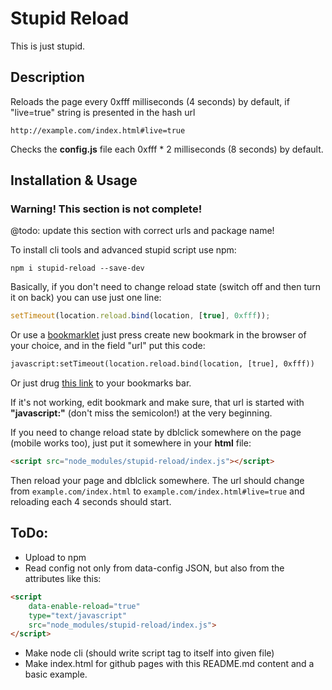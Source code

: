 # Stupid Reload
This is just stupid.

## Description
Reloads the page every 0xfff milliseconds (4 seconds) by default, 
if "live=true" string is presented in the hash url 
`````
http://example.com/index.html#live=true
`````
    
Checks the __config.js__ file each 0xfff * 2 milliseconds
(8 seconds) by default.

## Installation & Usage
### Warning! This section is not complete!
@todo: update this section with correct urls and package name!

To install cli tools and advanced stupid script use npm:
````
npm i stupid-reload --save-dev
````

Basically, if you don't need to change reload state 
(switch off and then turn it on back) you can use just one line:
````javascript
setTimeout(location.reload.bind(location, [true], 0xfff));
````
Or use a [bookmarklet](https://en.wikipedia.org/wiki/Bookmarklet#Usage)
just press create new bookmark in the browser of your choice, and in the 
field "url" put this code:
````html
javascript:setTimeout(location.reload.bind(location, [true], 0xfff))
````
Or just drug [this link](javascript:setTimeout(p=>location.reload\(true\),0xfff))
to your bookmarks bar.

If it's not working, edit bookmark and make sure,
that url is started with __"javascript:"__ (don't miss the semicolon!)
at the very beginning.

If you need to change reload state by dblclick somewhere on the page 
(mobile works too), just put it somewhere in your __html__ file:
````html
<script src="node_modules/stupid-reload/index.js"></script>    
````
Then reload your page and dblclick somewhere. The url should change
from ```example.com/index.html``` to ```example.com/index.html#live=true```
and reloading each 4 seconds should start.

## ToDo:
* Upload to npm
* Read config not only from data-config JSON,
but also from the attributes like this:
````html
<script 
    data-enable-reload="true"
    type="text/javascript" 
    src="node_modules/stupid-reload/index.js">
</script>    
````
* Make node cli (should write script tag to itself into given file)
* Make index.html for github pages with this README.md content and 
a basic example.